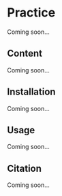 # Practice

Coming soon...


## Content

Coming soon...


## Installation

Coming soon...


## Usage

Coming soon...


## Citation

Coming soon...

